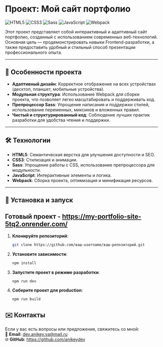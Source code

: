 # Проект: Мой сайт портфолио

![HTML5](https://img.shields.io/badge/HTML5-E34F26?style=for-the-badge&logo=html5&logoColor=white)
![CSS3](https://img.shields.io/badge/CSS3-1572B6?style=for-the-badge&logo=css3&logoColor=white)
![Sass](https://img.shields.io/badge/Sass-CC6699?style=for-the-badge&logo=sass&logoColor=white)
![JavaScript](https://img.shields.io/badge/JavaScript-F7DF1E?style=for-the-badge&logo=javascript&logoColor=black)
![Webpack](https://img.shields.io/badge/Webpack-8DD6F9?style=for-the-badge&logo=webpack&logoColor=black)

Этот проект представляет собой интерактивный и адаптивный сайт портфолио, созданный с использованием современных веб-технологий. Основная цель — продемонстрировать навыки Frontend-разработки, а также предоставить удобный и стильный способ презентации профессионального опыта.

---

## 🚀 Особенности проекта

- **Адаптивный дизайн**: Корректное отображение на всех устройствах (десктоп, планшет, мобильные устройства).
- **Модульная структура**: Использование Webpack для сборки проекта, что позволяет легко масштабировать и поддерживать код.
- **Препроцессор Sass**: Упрощение написания и поддержки стилей, использование переменных, миксинов и вложенных правил.
- **Чистый и структурированный код**: Соблюдение лучших практик разработки для удобства чтения и поддержки.

---

## 🛠 Технологии

- **HTML5**: Семантическая верстка для улучшения доступности и SEO.
- **CSS3**: Стилизация и анимации.
- **Sass**: Упрощение работы с CSS, использование препроцессора для модульности.
- **JavaScript**: Интерактивные элементы и логика.
- **Webpack**: Сборка проекта, оптимизация и минификация ресурсов.

---

## 🚀 Установка и запуск

## Готовый проект - https://my-portfolio-site-5tq2.onrender.com/

1. **Клонируйте репозиторий**:

   ```bash
   git clone https://github.com/ваш-username/ваш-репозиторий.git

   ```

2. **Установите зависимости**:

   ```bash
   npm install

   ```

3. **Запустите проект в режиме разработки**:

   ```bash
   npm run dev

   ```

4. **Соберите проект для production**:

   ```bash
   npm run build

   ```

## ✉️ Контакты

Если у вас есть вопросы или предложения, свяжитесь со мной:  
📧 **Email**: dev.anikey.va@mail.ru  
🌐 **GitHub**: https://github.com/anikeydev

